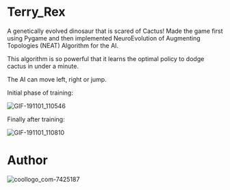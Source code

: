 # Terry_Rex
A genetically evolved dinosaur that is scared of Cactus!
Made the game first using Pygame and then implemented NeuroEvolution of Augmenting Topologies (NEAT) Algorithm for the AI.

This algorithm is so powerful that it learns the optimal policy to dodge cactus in under a minute. 

The AI can move left, right or jump.

Initial phase of training:

![GIF-191101_110546](https://user-images.githubusercontent.com/36446402/68004799-d62cce80-fc98-11e9-8b07-3f2368748ccc.gif)


Finally after training:

![GIF-191101_110810](https://user-images.githubusercontent.com/36446402/68004871-1d1ac400-fc99-11e9-9692-bf7df96bd451.gif)



# Author

![coollogo_com-7425187](https://user-images.githubusercontent.com/36446402/68542480-febc7300-03d2-11ea-98a1-1893e47379e8.gif)

